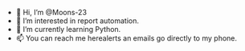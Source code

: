 - 👋 Hi, I’m @Moons-23
- 👀 I’m interested in report automation.
- 🌱 I’m currently learning Python.
- 📫 You can reach me herealerts an emails go directly to my phone.

<!---
Moons-23/Moons-23 is a ✨ special ✨ repository because its `README.md` (this file) appears on your GitHub profile.
You can click the Preview link to take a look at your changes.
--->
